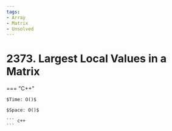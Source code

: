 ```yaml
---
tags:
- Array
- Matrix
- Unsolved
---
```



# 2373. Largest Local Values in a Matrix

=== "C++"

    $Time: O()$

    $Space: O()$

    ``` c++
    ```